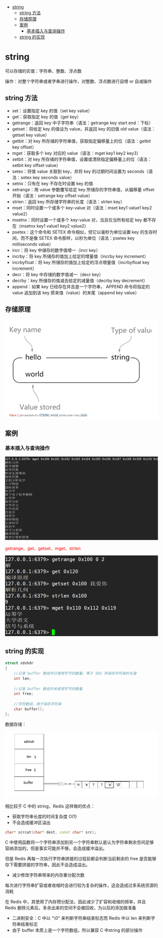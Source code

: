 * [string](#string)
	* [string 方法](#string-方法)
	* [存储原理](#存储原理)
	* [案例](#案例)
		* [基本插入与查询操作](#基本插入与查询操作)
	* [string 的实现](#string-的实现)

# string

可以存储的实值：字符串、整数、浮点数

操作：对整个字符串或者字串进行操作，对整数、浮点数进行自增 or 自减操作

## string 方法

- <font>set：设置指定 key 的值（set key value）</font>
- <font>get：获取指定 key 的值（get key）</font>
- <font>getrange：返回 key 中子字符串（语法：getrange key start end：下标）</font>
- <font>getset：将给定 key 的值设为 value，并返回 key 的旧值 old value（语法：getset key value）</font>
- <font>getbit：对 key 所存储的字符串值，获取指定偏移量上的位（语法：getbit key offset）</font>
- <font>mget：获取多个 key 对应的 value（语法：mget key1 key2 key3）</font>
- <font>setbit：对 key 所存储的字符串值，设置或清除指定偏移量上的位（语法：setbit key offset value）</font>
- <font>setex：将值 value 关联到 key，并将 key 的过期时间设置为 seconds（语法：setex key seconds value）</font>
- <font>setnx：只有在 key 不存在时设置 key 的值</font>
- <font>setrange：用 value 参数覆写给定 key 所储存的字符串值，从偏移量 offset 开始（语法：setrange key offset  value）</font>
- <font>strlen：返回 key 所存储字符串的长度（语法：strlen key）</font>
- <font>mset：同时设置一个或多个 key-value 对（语法：mset key1 value1 key2 value2）</font>
- <font>msetnx：同时设置一个或多个 key-value 对，当且仅当所有给定 key 都不存在（msetnx key1 value1 key2 value2）</font>
- <font>psetex：这个命令和 SETEX 命令相似，但它以毫秒为单位设置 key 的生存时间，而不是像 SETEX 命令那样，以秒为单位（语法：psetex key milliseconds value）</font>
- <font>incr：将 key 中储存的数字值增一（incr key）</font>
- <font>incrby：将 key 所储存的值加上给定的增量值（incrby key increment）</font>
- <font>incrbyfloat：将 key 所储存的值加上给定的浮点增量值（incrbyfloat key increment）</font>
- <font>decr：将 key 中存储的数字值减一（decr key）</font>
- <font>decrby：key 所储存的值减去给定的减量值（decrby key decrement）</font>
- <font>append：如果 key 已经存在并且是一个字符串， APPEND 命令将指定的 value 追加到该 key 原来值（value）的末尾（append key value）</font>

## 存储原理

![img](img/1.png)

## 案例

### 基本插入与查询操作

<font>![1553695843720](img/1553695843720.png)</font>

<font color=red>getrange、get、getset、mget、strlen</font>

<font>![1553696247083](img/1553696247083.png)</font>

## string 的实现

```cpp
struct sdshdr
{
    //记录 buffer 数组中已使用字节的数量，等于 SDS 所保存字符串的长度
    int len;
    
    //记录 buffer 数组中未使用字节的数量
    int free;
    
    //字符数组，用于保存字符串
    char buffer[];
};
```

数据存储：

<font>![img](img/0x110.png)</font>

<font>相比较于 C 中的 string，Redis 这样做的优点：</font>

- 获取字符串长度的时间复杂度 O(1)
- 不会造成缓冲区溢出

```cpp
char* scrcat(char* dest, const char* src);
```

C 中使用函数将一个字符串添加到另一个字符串默认是认为字符串剩余空间足够容纳添加的，但是事实可能并不够，会造成缓冲溢出。

但是 Redis 再每一次执行字符串拼接的过程前都会判断当前剩余的 free 是否能够存下需要拼接的字符串，因此不会造成溢出。

- 减少修改字符串带来的内存重分配次数

每次进行字符串扩容或者收缩时会进行较为复杂的操作，这会造成过多系统资源的消耗

在 Redis 中，其使用了内存预分配法，因此减少了扩容和收缩的频率，并且 Redis 删除元素后，多余出来的空间不会被回收，为以后的添加做准备

- 二进制安全：C 中以 "\0" 来判断字符串结束标志而 Redis 中以 len 来判断字符串结束标志
- 由于 buffer 本质上是一个字符数组，所以兼容 C 中string 的部分操作